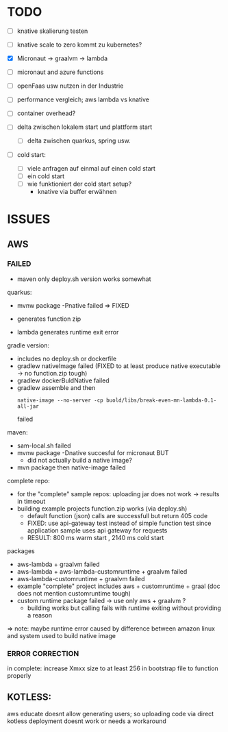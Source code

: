 # TODO

- [ ] knative skalierung testen
- [ ] knative scale to zero kommt zu kubernetes?
  
- [x] Micronaut -> graalvm -> lambda
- [ ] micronaut and azure functions

- [ ] openFaas usw nutzen in der Industrie 

- [ ] performance vergleich; aws lambda vs knative 
- [ ] container overhead?
- [ ] delta zwischen lokalem start und plattform start
  - [ ] delta zwischen quarkus, spring usw.

- [ ] cold start:
  - [ ] viele anfragen auf einmal auf einen cold start
  - [ ] ein cold start
  - [ ] wie funktioniert der cold start setup?
      - knative via buffer erwähnen




# ISSUES

## AWS
### FAILED
- maven only deploy.sh version works somewhat

quarkus:
- mvnw package -Pnative failed => FIXED

- generates function zip

- lambda generates runtime exit error

  

gradle version:
- includes no deploy.sh or dockerfile
- gradlew nativeImage failed (FIXED to at least produce native executable -> no function.zip tough)
- gradlew dockerBuldNative failed
- gradlew assemble and then 
    ``` 
    native-image --no-server -cp buold/libs/break-even-mn-lambda-0.1-all-jar 
    ```
    failed


maven:
- sam-local.sh failed
- mvnw package -Dnative succesful for micronaut BUT
  - did not actually build a native image?
- mvn package then native-image failed

complete repo:
- for the "complete" sample repos: uploading jar does not work -> results in timeout 
- building example projects function.zip works (via deploy.sh)
  - default function (json) calls are successfull but return 405 code 
  - FIXED: use api-gateway test instead of simple function test since application sample uses api gateway for requests
  - RESULT: 800 ms warm start , 2140 ms cold start

packages
- aws-lambda + graalvm failed
- aws-lambda + aws-lambda-customruntime + graalvm failed
- aws-lambda-customruntime + graalvm failed
- example "complete" project includes aws + customruntime + graal (doc does not mention customruntime tough)
- custom runtime package failed -> use only aws + graalvm ?
  - building works but calling fails with runtime exiting without providing a reason

=> note:
    maybe runtime error caused by difference between amazon linux and system used to build native image

### ERROR CORRECTION
in complete:
increase Xmxx size to at least 256 in bootstrap file to function properly


## KOTLESS:

aws educate doesnt allow generating users; so uploading code via direct kotless deployment doesnt work or needs a workaround